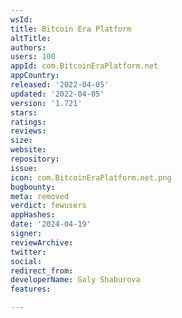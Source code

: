 ```yaml
---
wsId: 
title: Bitcoin Era Platform
altTitle: 
authors: 
users: 100
appId: com.BitcoinEraPlatform.net
appCountry: 
released: '2022-04-05'
updated: '2022-04-05'
version: '1.721'
stars: 
ratings: 
reviews: 
size: 
website: 
repository: 
issue: 
icon: com.BitcoinEraPlatform.net.png
bugbounty: 
meta: removed
verdict: fewusers
appHashes: 
date: '2024-04-19'
signer: 
reviewArchive: 
twitter: 
social: 
redirect_from: 
developerName: Galy Shaburova
features: 

---
```


